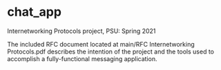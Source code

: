 # chat_app
Internetworking Protocols project, PSU: Spring 2021 

The included RFC document located at main/RFC Internetworking Protocols.pdf describes the 
intention of the project and the tools used to accomplish a fully-functional messaging application. 

